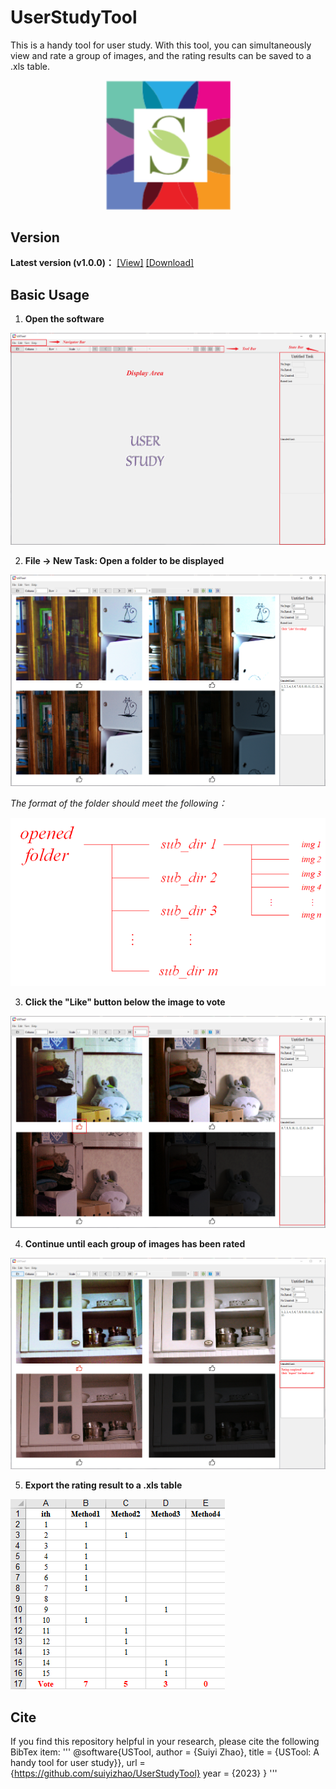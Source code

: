 # UserStudyTool
This is a handy tool for user study. With this tool, you can simultaneously view and rate a group of images, and the rating results can be saved to a .xls table.

<div align=center><img src="./tutorials-imgs/logo/logo.png#pic_center" width="200"></div>

## Version
**Latest version (v1.0.0)：** [[View]](https://github.com/suiyizhao/UserStudyTool/releases/tag/v1.0.0) [[Download]](https://github.com/suiyizhao/UserStudyTool/releases/download/v1.0.0/USTool.exe)

## Basic Usage
1. **Open the software**

![avatar](./tutorials-imgs/basic-usage/step1.png)

2. **File -> New Task: Open a folder to be displayed**

![avatar](./tutorials-imgs/basic-usage/step2.png)

*The format of the folder should meet the following：*

![avatar](./tutorials-imgs/basic-usage/step2-folder-format.png)

3. **Click the "Like" button below the image to vote**

![avatar](./tutorials-imgs/basic-usage/step3.png)

4. **Continue until each group of images has been rated**

![avatar](./tutorials-imgs/basic-usage/step4.png)

5. **Export the rating result to a .xls table**

![avatar](./tutorials-imgs/basic-usage/step5.png)

## Cite
If you find this repository helpful in your research, please cite the following BibTex item:
'''
@software{USTool,
  author  = {Suiyi Zhao},
  title   = {USTool: A handy tool for user study}},
  url     = {https://github.com/suiyizhao/UserStudyTool}
  year    = {2023}
}
'''

